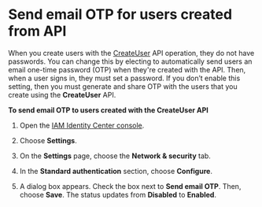 # Send email OTP for users created from API<a name="userswithoutpwd"></a>

When you create users with the [CreateUser](https://docs.aws.amazon.com/singlesignon/latest/IdentityStoreAPIReference/API_CreateUser.html) API operation, they do not have passwords\. You can change this by electing to automatically send users an email one\-time password \(OTP\) when they're created with the API\. Then, when a user signs in, they must set a password\. If you don’t enable this setting, then you must generate and share OTP with the users that you create using the **CreateUser** API\.

**To send email OTP to users created with the **CreateUser** API**

1. Open the [IAM Identity Center console](https://console.aws.amazon.com/singlesignon)\.

1. Choose **Settings**\.

1. On the **Settings** page, choose the **Network & security** tab\.

1. In the **Standard authentication** section, choose **Configure**\.

1. A dialog box appears\. Check the box next to **Send email OTP**\. Then, choose **Save**\. The status updates from **Disabled** to **Enabled**\.